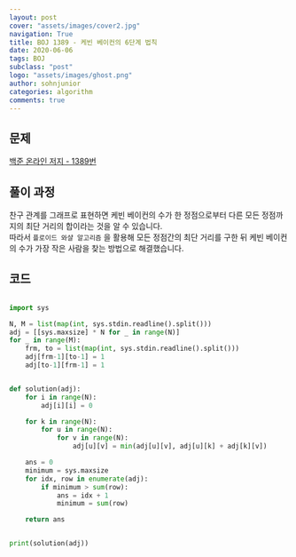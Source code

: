 ```yaml
---
layout: post
cover: "assets/images/cover2.jpg"
navigation: True
title: BOJ 1389 - 케빈 베이컨의 6단계 법칙
date: 2020-06-06
tags: BOJ
subclass: "post"
logo: "assets/images/ghost.png"
author: sohnjunior
categories: algorithm
comments: true
---
```


## 문제

[백준 온라인 저지 - 1389번](https://www.acmicpc.net/problem/1389)

## 풀이 과정

찬구 관계를 그래프로 표현하면 케빈 베이컨의 수가 한 정점으로부터 다른 모든 정점까지의 최단 거리의 합이라는 것을 알 수 있습니다. <br>
따라서 `플로이드 와샬 알고리즘` 을 활용해 모든 정점간의 최단 거리를 구한 뒤 케빈 베이컨의 수가 가장 작은 사람을 찾는 방법으로 해결했습니다. <br>

## 코드

```python

import sys

N, M = list(map(int, sys.stdin.readline().split()))
adj = [[sys.maxsize] * N for _ in range(N)]
for _ in range(M):
    frm, to = list(map(int, sys.stdin.readline().split()))
    adj[frm-1][to-1] = 1
    adj[to-1][frm-1] = 1


def solution(adj):
    for i in range(N):
        adj[i][i] = 0

    for k in range(N):
        for u in range(N):
            for v in range(N):
                adj[u][v] = min(adj[u][v], adj[u][k] + adj[k][v])

    ans = 0
    minimum = sys.maxsize
    for idx, row in enumerate(adj):
        if minimum > sum(row):
            ans = idx + 1
            minimum = sum(row)

    return ans


print(solution(adj))

```
